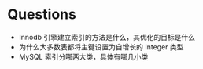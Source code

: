# Questions

* Innodb 引擎建立索引的方法是什么，其优化的目标是什么
* 为什么大多数表都将主键设置为自增长的 Integer 类型
* MySQL 索引分哪两大类，具体有哪几小类

